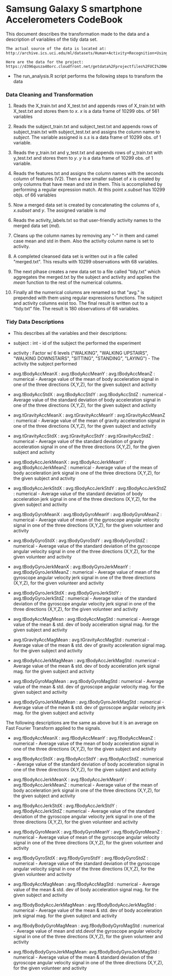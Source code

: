 Samsung Galaxy S smartphone Accelerometers CodeBook
========================================================
This document describes the transformation made to the data and a description of variables of the tidy data set.

```
The actual source of the data is located at:
http://archive.ics.uci.edu/ml/datasets/Human+Activity+Recognition+Using+Smartphones 

```
```
Here are the data for the project: 
https://d396qusza40orc.cloudfront.net/getdata%2Fprojectfiles%2FUCI%20HAR%20Dataset.zip 

```
* The run_analysis.R script performs the following steps to transform the data
### Data Cleaning and Transformation
1. Reads the X_train.txt and X_test.txt and appends rows of X_train.txt with X_test.txt and stores them to *x*. *x* is a data frame of 10299 obs. of 561 variables

2. Reads the subject_train.txt and subject_test.txt and appends rows of subject_train.txt with subject_test.txt and assigns the column name to *subject*. The variable assigned is *s*.*s* is a data frame of 10299 obs. of 1 variable.

3. Reads the y_train.txt and y_test.txt and appends rows of y_train.txt with y_test.txt and stores them to *y*. *y* is a data frame of 10299 obs. of 1 variable.

4. Reads the features.txt and assigns the column names with the seconds column of features (V2). Then a new smaller subset of *x* is created by only columns that have mean and std in them. This is accomplished by performing a regular expression match. At this point *x.subset* has 10299 objs. of 66 variables

5. Now a merged data set is created by concatenating the columns of *s*, *x.subset* and *y*. The assigned variable is *md*

6. Reads the activity_labels.txt so that user-friendly activity names to the merged data set (*md*).

7. Cleans up the column names by removing any "-" in them and camel case mean and std in them. Also the activity column name is set to activity.

8. A completed cleansed data set is written out in a file called "merged.txt". This results with 10299 observations with 68 variables.

9. The next plhase creates a new data set to a file called "tidy.txt" which aggregates the merged.txt by the subject and activity and applies the *mean* function to the rest of the numerical columns.

10. Finally all the numerical columns are renamed so that "avg." is prepended with them using regular expressions functions. The subject and activity columns exist too. The final result is written out to a "tidy.txt" file. The result is 180 observations of 68 variables.

### Tidy Data Descriptions
* This describes all the variables and their descriptions:

 * subject                     : int - id of the subject the performed the experiment
 * activity                    : Factor w/ 6 levels ("WALKING", "WALKING UPSTAIRS", "WALKING DOWNSTAIRS", "SITTING", "STANDING", "LAYING") - The activity the subject performed
 * avg.tBodyAccMeanX           : 
  avg.tBodyAccMeanY           : 
  avg.tBodyAccMeanZ           : numerical - Average value of the mean of body acceleration signal in one of the three directions (X,Y,Z), for the given subject and activity

 * avg.tBodyAccStdX            : 
  avg.tBodyAccStdY            :
  avg.tBodyAccStdZ            : numerical -  Average value of the standard deviation of body acceleration signal in one of the three directions (X,Y,Z), for the given subject and activity

 * avg.tGravityAccMeanX        : 
  avg.tGravityAccMeanY        : 
  avg.tGravityAccMeanZ        : numerical -  Average value of the mean of gravity acceleration signal in one of the three directions (X,Y,Z), for the given subject and activity

 * avg.tGravityAccStdX         : 
  avg.tGravityAccStdY         : 
  avg.tGravityAccStdZ         : numerical -  Average value of the standard deviation of gravity acceleration signal in one of the three directions (X,Y,Z), for the given subject and activity

 * avg.tBodyAccJerkMeanX       : 
  avg.tBodyAccJerkMeanY       : 
  avg.tBodyAccJerkMeanZ       : numerical - Average value of the mean of body acceleration jerk signal in one of the three directions (X,Y,Z), for the given subject and activity


 * avg.tBodyAccJerkStdX        : 
  avg.tBodyAccJerkStdY        : 
  avg.tBodyAccJerkStdZ        : numerical - Average value of the standard deviation of body acceleration jerk signal in one of the three directions (X,Y,Z), for the given subject and activity

 * avg.tBodyGyroMeanX          : 
  avg.tBodyGyroMeanY          : 
  avg.tBodyGyroMeanZ          : numerical -   Average value of mean of the gyroscope angular velocity signal in one of the three directions (X,Y,Z), for the given volunteer and activity
 
 * avg.tBodyGyroStdX           : 
  avg.tBodyGyroStdY           : 
  avg.tBodyGyroStdZ           : numerical - Average value of the standard deviation of the gyroscope angular velocity signal in one of the three directions (X,Y,Z), for the given volunteer and activity
 
 * avg.tBodyGyroJerkMeanX      : 
  avg.tBodyGyroJerkMeanY      : 
  avg.tBodyGyroJerkMeanZ      : numerical - Average value of mean of the gyroscope angular velocity jerk signal in one of the three directions (X,Y,Z), for the given volunteer and activity

 * avg.tBodyGyroJerkStdX       : 
  avg.tBodyGyroJerkStdY       : 
  avg.tBodyGyroJerkStdZ       : numerical -  Average value of the standard deviation of the gyroscope angular velocity jerk signal in one of the three directions (X,Y,Z), for the given volunteer and activity

 * avg.tBodyAccMagMean         : 
  avg.tBodyAccMagStd          : numerical - Average value of the mean & std. dev of body acceleration signal mag. for the given subject and activity
 
 * avg.tGravityAccMagMean      : 
  avg.tGravityAccMagStd       : numerical - Average value of the mean & std. dev of gravity acceleration signal mag. for the given subject and activity
 
 * avg.tBodyAccJerkMagMean     : 
  avg.tBodyAccJerkMagStd      : numerical - Average value of the mean & std. dev of body acceleration jerk signal mag. for the given subject and activity
 
 * avg.tBodyGyroMagMean        : 
  avg.tBodyGyroMagStd         : numerical - Average value of the mean & std. dev of gyroscope angular velocity  mag. for the given subject and activity
 
 * avg.tBodyGyroJerkMagMean    : 
  avg.tBodyGyroJerkMagStd     : numerical -  Average value of the mean & std. dev of gyroscope angular velocity jerk mag. for the given subject and activity
 
 
The following descriptions are the same as above but it is an average on Fast Fourier Transform applied to the signals.
 
 * avg.fBodyAccMeanX           : 
  avg.fBodyAccMeanY           : 
  avg.fBodyAccMeanZ           : numerical - Average value of the mean of body acceleration signal in one of the three directions (X,Y,Z), for the given subject and activity
 
 * avg.fBodyAccStdX            : 
  avg.fBodyAccStdY            : 
  avg.fBodyAccStdZ            : numerical -  Average value of the standard deviation of body acceleration signal in one of the three directions (X,Y,Z), for the given subject and activity

 
 * avg.fBodyAccJerkMeanX       : 
  avg.fBodyAccJerkMeanY       : 
  avg.fBodyAccJerkMeanZ       : numerical - Average value of the mean of body acceleration jerk signal in one of the three directions (X,Y,Z), for the given subject and activity
 
 * avg.fBodyAccJerkStdX        : 
  avg.fBodyAccJerkStdY        : 
  avg.fBodyAccJerkStdZ        : numerical - Average value of the standard deviation of the gyroscope angular velocity jerk signal in one of the three directions (X,Y,Z), for the given volunteer and activity
 
 * avg.fBodyGyroMeanX          : 
  avg.fBodyGyroMeanY          : 
  avg.fBodyGyroMeanZ          : numerical - Average value of mean of the gyroscope angular velocity signal in one of the three directions (X,Y,Z), for the given volunteer and activity
 
 * avg.fBodyGyroStdX           : 
  avg.fBodyGyroStdY           : 
  avg.fBodyGyroStdZ           : numerical - Average value of the standard deviation of the gyroscope angular velocity signal in one of the three directions (X,Y,Z), for the given volunteer and activity
 
 
 * avg.fBodyAccMagMean         : 
  avg.fBodyAccMagStd          : numerical - Average value of the mean & std. dev of body acceleration signal mag. for the given subject and activity
 
 
 * avg.fBodyBodyAccJerkMagMean : 
  avg.fBodyBodyAccJerkMagStd  : numerical - Average value of the mean & std. dev of body acceleration jerk signal mag. for the given subject and activity
 
 
 * avg.fBodyBodyGyroMagMean    : 
  avg.fBodyBodyGyroMagStd     : numerical - Average value of mean and std.devof the gyroscope angular velocity signal in one of the three directions (X,Y,Z), for the given volunteer and activity
 
 * avg.fBodyBodyGyroJerkMagMean: 
  avg.fBodyBodyGyroJerkMagStd : numerical - Average value of the mean & standard deviation of the gyroscope angular velocity signal in one of the three directions (X,Y,Z), for the given volunteer and activity
 
